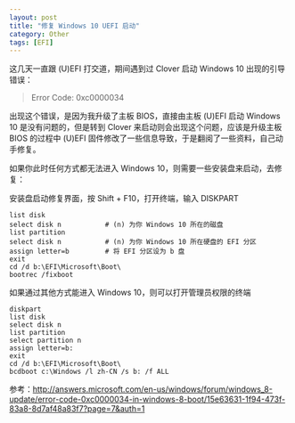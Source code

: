 ```yaml
---
layout: post
title: "修复 Windows 10 UEFI 启动"
category: Other
tags: [EFI]
---
```


这几天一直跟 (U)EFI 打交道，期间遇到过 Clover 启动 Windows 10 出现的引导错误：

> Error Code: 0xc0000034

出现这个错误，是因为我升级了主板 BIOS，直接由主板 (U)EFI 启动 Windows 10 是没有问题的，但是转到 Clover 来启动则会出现这个问题，应该是升级主板 BIOS 的过程中 (U)EFI 固件修改了一些信息导致，于是翻阅了一些资料，自己动手修复。

如果你此时任何方式都无法进入 Windows 10，则需要一些安装盘来启动，去修复：

<!-- more -->

安装盘启动修复界面，按 Shift + F10，打开终端，输入 DISKPART

```
list disk
select disk n           # (n) 为你 Windows 10 所在的磁盘
list partition
select disk n           # (n) 为你 Windows 10 所在硬盘的 EFI 分区
assign letter=b         # 将 EFI 分区设为 b 盘
exit
cd /d b:\EFI\Microsoft\Boot\
bootrec /fixboot
```

如果通过其他方式能进入 Windows 10，则可以打开管理员权限的终端

```
diskpart
list disk
select disk n
list partition
select partition n
assign letter=b:
exit
cd /d b:\EFI\Microsoft\Boot\
bcdboot c:\Windows /l zh-CN /s b: /f ALL
```

参考：<http://answers.microsoft.com/en-us/windows/forum/windows_8-update/error-code-0xc0000034-in-windows-8-boot/15e63631-1f94-473f-83a8-8d7af48a83f7?page=7&auth=1>
